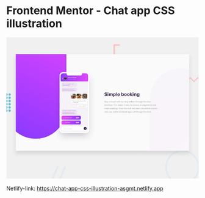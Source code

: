 # Frontend Mentor - Chat app CSS illustration

![Design preview for the Chat app CSS illustration coding challenge](./design/desktop-preview.jpg)

Netlify-link: https://chat-app-css-illustration-asgmt.netlify.app
